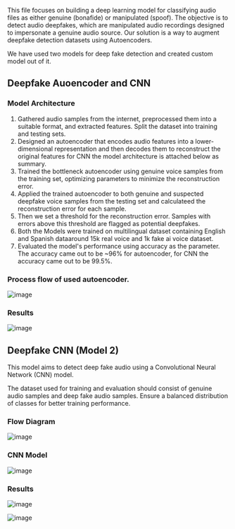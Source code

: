 This file focuses on building a deep learning model for classifying audio files as either genuine (bonafide) or manipulated (spoof). The objective is to detect audio deepfakes, which are manipulated audio recordings designed to impersonate a genuine audio source. Our solution is a way to augment deepfake detection datasets using Autoencoders.

We have used two models for deep fake detection and created custom model out of it.

## Deepfake Auoencoder and CNN 
### Model Architecture
 1. Gathered audio samples from the internet, preprocessed them into a suitable format, and extracted features. Split the dataset into training and testing sets.
 2. Designed an autoencoder that encodes audio features into a lower-dimensional representation and then decodes them to reconstruct the original features for CNN the model architecture is attached below as summary.
 3. Trained the bottleneck autoencoder using genuine voice samples from the training set, optimizing parameters to minimize the reconstruction error.
 4. Applied the trained autoencoder to both genuine and suspected deepfake voice samples from the testing set and calculateed the reconstruction error for each sample.
 5. Then we set a threshold for the reconstruction error. Samples with errors above this threshold are flagged as potential deepfakes.
 6. Both the Models were trained on multilingual dataset containing English and Spanish dataaround 15k real voice and 1k fake ai voice dataset.
 7. Evaluated the model's performance using accuracy as the parameter. The accuracy came out to be ~96% for autoencoder, for CNN the accuracy came out to be 99.5%.

### Process flow of used autoencoder.
![image](https://github.com/Hackathon2024-March/sherlocked/assets/72347511/7929179b-62bc-4424-ad27-09639e5106f1)

### Results

![image](https://github.com/Hackathon2024-March/sherlocked/assets/72347511/a6c28eaf-4733-4e6d-940e-4df0b79b51eb)

## Deepfake CNN (Model 2)
This model aims to detect deep fake audio using a Convolutional Neural Network (CNN) model. 

The dataset used for training and evaluation should consist of genuine audio samples and deep fake audio samples. Ensure a balanced distribution of classes for better training performance.

### Flow Diagram 

![image](https://github.com/Hackathon2024-March/sherlocked/assets/72347511/b365178e-a9ae-4c42-994b-e88fe75106de)

### CNN Model 

![image](https://github.com/Hackathon2024-March/sherlocked/assets/48963206/24bc4805-f923-43db-80fd-076e9efb96a9)

### Results

![image](https://github.com/Hackathon2024-March/sherlocked/assets/48963206/e52e58c0-a662-4c23-a35c-8309626e9a36)

![image](https://github.com/Hackathon2024-March/sherlocked/assets/48963206/0ef34414-d66a-4efa-957b-e4e5b1c91002)



